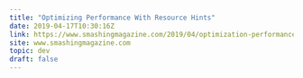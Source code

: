 ```yaml
---
title: "Optimizing Performance With Resource Hints"
date: 2019-04-17T10:30:16Z
link: https://www.smashingmagazine.com/2019/04/optimization-performance-resource-hints/
site: www.smashingmagazine.com
topic: dev
draft: false
---
```

